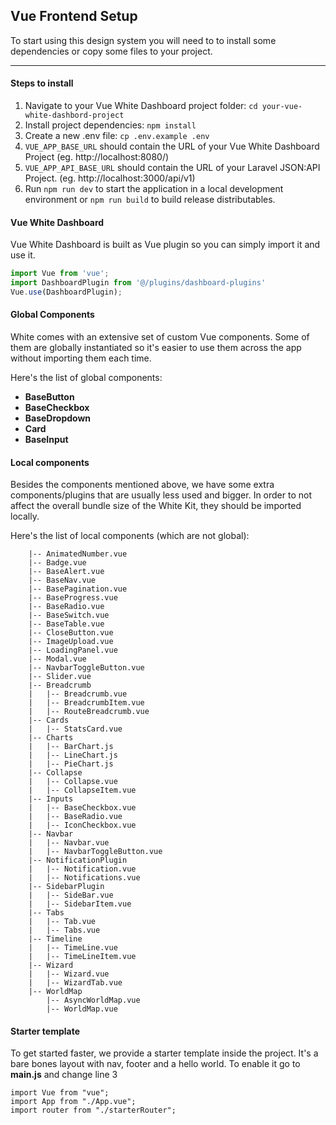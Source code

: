 ## Vue Frontend Setup

To start using this design system you will need to to install some dependencies or copy some files to your
project.

<hr>

#### Steps to install

1. Navigate to your Vue White Dashboard project folder: `cd your-vue-white-dashbord-project`
2. Install project dependencies: `npm install`
3. Create a new .env file: `cp .env.example .env`
4. `VUE_APP_BASE_URL` should contain the URL of your Vue White Dashboard Project (eg. http://localhost:8080/)
5. `VUE_APP_API_BASE_URL` should contain the URL of your Laravel JSON:API Project. (eg. http://localhost:3000/api/v1)
6. Run `npm run dev` to start the application in a local development environment or `npm run build` to build release distributables.

#### Vue White Dashboard

Vue White Dashboard is built as Vue plugin so you can simply import it and use it.

```js
import Vue from 'vue';
import DashboardPlugin from '@/plugins/dashboard-plugins'
Vue.use(DashboardPlugin);
```

#### Global Components

White comes with an extensive set of custom Vue components. Some of them are globally instantiated so
it's easier to use them across the app without importing them each time.

Here's the list of global components:

- **BaseButton**
- **BaseCheckbox**
- **BaseDropdown**
- **Card**
- **BaseInput**

#### Local components

Besides the components mentioned above, we have some extra components/plugins that are usually less used
and bigger. In order to not affect the overall bundle size of the White Kit, they should be imported locally.

Here's the list of local components (which are not global):
```
    |-- AnimatedNumber.vue
    |-- Badge.vue
    |-- BaseAlert.vue
    |-- BaseNav.vue
    |-- BasePagination.vue
    |-- BaseProgress.vue
    |-- BaseRadio.vue
    |-- BaseSwitch.vue
    |-- BaseTable.vue
    |-- CloseButton.vue
    |-- ImageUpload.vue
    |-- LoadingPanel.vue
    |-- Modal.vue
    |-- NavbarToggleButton.vue
    |-- Slider.vue
    |-- Breadcrumb
    |   |-- Breadcrumb.vue
    |   |-- BreadcrumbItem.vue
    |   |-- RouteBreadcrumb.vue
    |-- Cards
    |   |-- StatsCard.vue
    |-- Charts
    |   |-- BarChart.js
    |   |-- LineChart.js
    |   |-- PieChart.js
    |-- Collapse
    |   |-- Collapse.vue
    |   |-- CollapseItem.vue
    |-- Inputs
    |   |-- BaseCheckbox.vue
    |   |-- BaseRadio.vue
    |   |-- IconCheckbox.vue
    |-- Navbar
    |   |-- Navbar.vue
    |   |-- NavbarToggleButton.vue
    |-- NotificationPlugin
    |   |-- Notification.vue
    |   |-- Notifications.vue
    |-- SidebarPlugin
    |   |-- SideBar.vue
    |   |-- SidebarItem.vue
    |-- Tabs
    |   |-- Tab.vue
    |   |-- Tabs.vue
    |-- Timeline
    |   |-- TimeLine.vue
    |   |-- TimeLineItem.vue
    |-- Wizard
    |   |-- Wizard.vue
    |   |-- WizardTab.vue
    |-- WorldMap
        |-- AsyncWorldMap.vue
        |-- WorldMap.vue
```

#### Starter template

To get started faster, we provide a starter template inside the project. It's a bare bones
layout with nav, footer and a hello world. To enable it go to **main.js** and change line 3

```js{3}
import Vue from "vue";
import App from "./App.vue";
import router from "./starterRouter";
```

